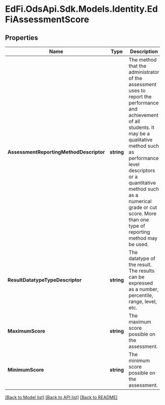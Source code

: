 # EdFi.OdsApi.Sdk.Models.Identity.EdFiAssessmentScore
## Properties

Name | Type | Description | Notes
------------ | ------------- | ------------- | -------------
**AssessmentReportingMethodDescriptor** | **string** | The method that the administrator of the assessment uses to report the performance and achievement of all students. It may be a qualitative method such as performance level descriptors or a quantitative method such as a numerical grade or cut score. More than one type of reporting method may be used. | 
**ResultDatatypeTypeDescriptor** | **string** | The datatype of the result. The results can be expressed as a number, percentile, range, level, etc. | [optional] 
**MaximumScore** | **string** | The maximum score possible on the assessment. | [optional] 
**MinimumScore** | **string** | The minimum score possible on the assessment. | [optional] 

[[Back to Model list]](../README.md#documentation-for-models) [[Back to API list]](../README.md#documentation-for-api-endpoints) [[Back to README]](../README.md)

